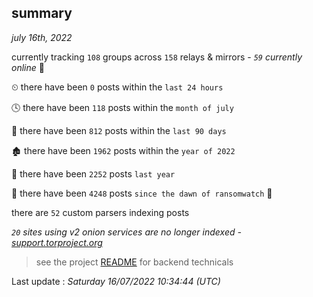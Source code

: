 
## summary
_july 16th, 2022_

currently tracking `108` groups across `158` relays & mirrors - _`59` currently online_ 📡

⏲ there have been `0` posts within the `last 24 hours`

🕓 there have been `118` posts within the `month of july`

📅 there have been `812` posts within the `last 90 days`

🏚 there have been `1962` posts within the `year of 2022`

🚀 there have been `2252` posts `last year`

🦕 there have been `4248` posts `since the dawn of ransomwatch` 🐣

there are `52` custom parsers indexing posts

_`20` sites using v2 onion services are no longer indexed - [support.torproject.org](https://support.torproject.org/onionservices/v2-deprecation/)_

> see the project [README](https://github.com/jmousqueton/ransomwatch#readme) for backend technicals



Last update : _Saturday 16/07/2022 10:34:44 (UTC)_

